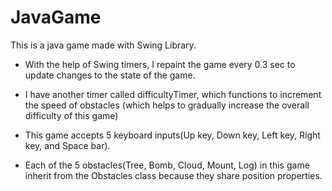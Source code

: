# JavaGame

This is a java game made with Swing Library. 

  - With the help of Swing timers, I repaint the game every 0.3 sec to update changes to the state of the game.
  - I have another timer called difficultyTimer, which functions to increment the speed of obstacles 
     (which helps to gradually increase the overall difficulty of this game)

  - This game accepts 5 keyboard inputs(Up key, Down key, Left key, Right key, and Space bar).
  - Each of the 5 obstacles(Tree, Bomb, Cloud, Mount, Log) in this game inherit from the Obstacles class because they share       position properties.
